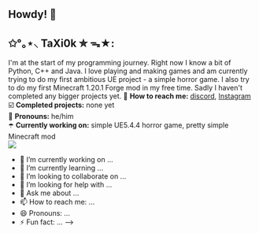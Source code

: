 ## Howdy! 💜

## ✩°｡⋆⸜ TaXi0k ✮ ᯓ★:
I'm at the start of my programming journey. Right now I know a bit of Python, C++ and Java. I love playing and making games and am currently trying to do my first ambitious UE project - a simple horror game. I also try to do my first Minecraft 1.20.1 Forge mod in my free time. Sadly I haven't completed any bigger projects yet.
🪻 **How to reach me:** [discord](https://discord.com/users/748861794637971547), [Instagram](https://www.instagram.com/taxi0k/) <br />
☑️ **Completed projects:** none yet <br />
🦄 **Pronouns:** he/him <br />
☂️ **Currently working on:** simple UE5.4.4 horror game, pretty simple Minecraft mod <br />
<img src="https://cdn.discordapp.com/attachments/799130923778048020/1186467768091017297/ezgif-3-b6c1f8398c.gif?ex=67dabaf7&is=67d96977&hm=6fe2c94b678406c7d0661763e2f9cf131ea54730db125041ee14f06937fe013c&">

- 🔭 I’m currently working on ...
- 🌱 I’m currently learning ...
- 👯 I’m looking to collaborate on ...
- 🤔 I’m looking for help with ...
- 💬 Ask me about ...
- 📫 How to reach me: ...
- 😄 Pronouns: ...
- ⚡ Fun fact: ...
-->
